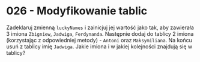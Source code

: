 # 026 - Modyfikowanie tablic

Zadeklaruj zmienną `luckyNames` i zainicjuj jej wartość jako tak, aby zawierała 3 imiona `Zbigniew`,
`Jadwiga`, `Ferdynanda`. Następnie dodaj do tablicy 2 imiona (korzystając z odpowiedniej metody) -
`Antoni` oraz `Maksymiliana`. Na końcu usuń z tablicy imię `Jadwiga`. Jakie imiona i w jakiej
kolejności znajdują się w tablicy?
